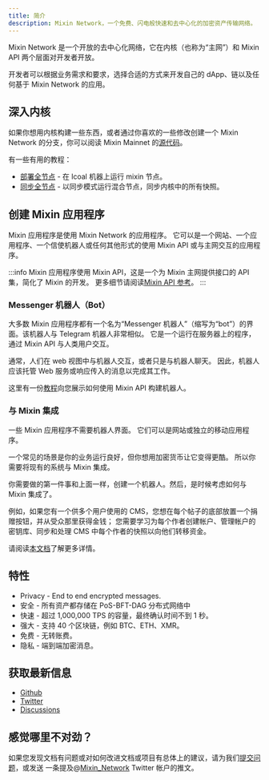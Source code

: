 ```yaml
---
title: 简介
description: Mixin Network，一个免费、闪电般快速和去中心化的加密资产传输网络。
---
```


Mixin Network 是一个开放的去中心化网络，它在内核（也称为“主网”）和 Mixin API 两个层面对开发者开放。

开发者可以根据业务需求和要求，选择合适的方式来开发自己的 dApp、链以及任何基于 Mixin Network 的应用。


## 深入内核

如果你想用内核构建一些东西，或者通过你喜欢的一些修改创建一个 Mixin Network 的分支，你可以阅读 Mixin Mainnet 的[源代码](https://github.com/MixinNetwork/mixin)。


有一些有用的教程：

- [部署全节点](mainnet/tutorials/full-node-join) - 在 lcoal 机器上运行 mixin 节点。
- [同步全节点](mainnet/tutorials/sync-full-node) - 以同步模式运行混合节点，同步内核中的所有快照。

## 创建 Mixin 应用程序

Mixin 应用程序是使用 Mixin Network 的应用程序。 它可以是一个网站、一个应用程序、一个信使机器人或任何其他形式的使用 Mixin API 或与主网交互的应用程序。

:::info
Mixin 应用程序使用 Mixin API，这是一个为 Mixin 主网提供接口的 API 集，简化了 Mixin 的开发。 更多细节请阅读[Mixin API 参考](api/guide)。
:::

### Messenger 机器人（Bot）

大多数 Mixin 应用程序都有一个名为“Messenger 机器人”（缩写为“bot”）的界面。该机器人与 Telegram 机器人非常相似。 它是一个运行在服务器上的程序，通过 Mixin API 与人类用户交互。

通常，人们在 web 视图中与机器人交互，或者只是与机器人聊天。 因此，机器人应该托管 Web 服务或响应传入的消息以完成其工作。

这里有一份[教程](dapp/gettting-started/create-dapp)向您展示如何使用 Mixin API 构建机器人。

### 与 Mixin 集成

一些 Mixin 应用程序不需要机器人界面。 它们可以是网站或独立的移动应用程序。

一个常见的场景是你的业务运行良好，但你想用加密货币让它变得更酷。 所以你需要将现有的系统与 Mixin 集成。

你需要做的第一件事和上面一样，创建一个机器人。然后，是时候考虑如何与 Mixin 集成了。

例如，如果您有一个供多个用户使用的 CMS，您想在每个帖子的底部放置一个捐赠按钮，并从受众那里获得金钱； 您需要学习为每个作者创建帐户、管理帐户的密钥库、同步和处理 CMS 中每个作者的快照以向他们转移资金。

请阅读[本文档](dapp/overview)了解更多详情。

## 特性

- Privacy - End to end encrypted messages.
- 安全 - 所有资产都存储在 PoS-BFT-DAG 分布式网络中
- 快速 - 超过 1,000,000 TPS 的容量，最终确认时间不到 1 秒。
- 强大 - 支持 40 个区块链，例如 BTC、ETH、XMR。
- 免费 - 无转账费。
- 隐私 - 端到端加密消息。

## 获取最新信息

- [Github](https://github.com/MixinNetwork)
- [Twitter](https://twitter.com/Mixin_Network)
- [Discussions](https://github.com/MixinNetwork/mixin/discussions)

## 感觉哪里不对劲？

如果您发现文档有问题或对如何改进文档或项目有总体上的建议，请为我们[提交问题](https://github.com/MixinNetwork/developers.mixin.one)，或发送 一条提及@[Mixin_Network](https://twitter.com/Mixin_Network) Twitter 帐户的推文。
